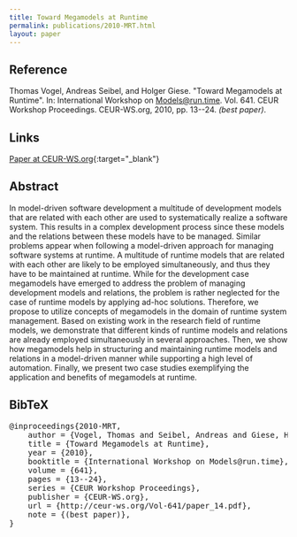 ```yaml
---
title: Toward Megamodels at Runtime
permalink: publications/2010-MRT.html
layout: paper
---
```


## Reference
Thomas Vogel, Andreas Seibel, and Holger Giese. "Toward Megamodels at Runtime". In: International Workshop on Models@run.time. Vol. 641. CEUR Workshop Proceedings. CEUR-WS.org, 2010, pp. 13--24. _(best paper)_.

## Links
[Paper at CEUR-WS.org](http://ceur-ws.org/Vol-641/paper_14.pdf){:target="_blank"}

## Abstract
In model-driven software development a multitude of development models that are related with each other are used to systematically realize a software system. This results in a complex development process since these models and the relations between these models have to be managed. Similar problems appear when following a model-driven approach for managing software systems at runtime. A multitude of runtime models that are related with each other are likely to be employed simultaneously, and thus they have to be maintained at runtime. While for the development case megamodels have emerged to address the problem of managing development models and relations, the problem is rather neglected for the case of runtime models by applying ad-hoc solutions. Therefore, we propose to utilize concepts of megamodels in the domain of runtime system management. Based on existing work in the research field of runtime models, we demonstrate that different kinds of runtime models and relations are already employed simultaneously in several approaches. Then, we show how megamodels help in structuring and maintaining runtime models and relations in a model-driven manner while supporting a high level of automation. Finally, we present two case studies exemplifying the application and benefits of megamodels at runtime.

## BibTeX

<div class="bibtex">
<pre>@inproceedings{2010-MRT,
    author = {Vogel, Thomas and Seibel, Andreas and Giese, Holger},
    title = {Toward Megamodels at Runtime},
    year = {2010},
    booktitle = {International Workshop on Models@run.time},
    volume = {641},
    pages = {13--24},
    series = {CEUR Workshop Proceedings},
    publisher = {CEUR-WS.org},
    url = {http://ceur-ws.org/Vol-641/paper_14.pdf},
    note = {(best paper)},
}</pre>
</div>
